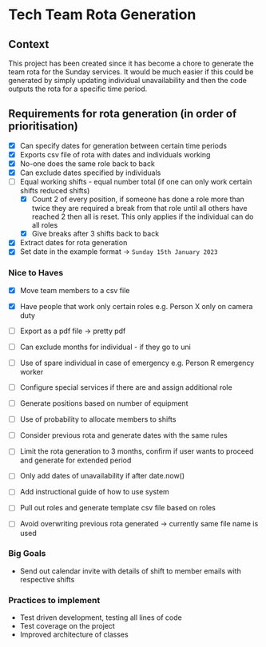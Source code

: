 # Tech Team Rota Generation

## Context

This project has been created since it has become a chore to generate the team rota for the Sunday services. 
It would be much easier if this could be generated by simply updating individual unavailability and then the code 
outputs the rota for a specific time period.

## Requirements for rota generation (in order of prioritisation)

- [x] Can specify dates for generation between certain time periods
- [x] Exports csv file of rota with dates and individuals working
- [x] No-one does the same role back to back
- [x] Can exclude dates specified by individuals
- [ ] Equal working shifts - equal number total (if one can only work certain shifts reduced shifts)
  - [x] Count 2 of every position, if someone has done a role more than twice they are required a break from that role until all others have reached 2 then all is reset. This only applies if the individual can do all roles
  - [x] Give breaks after 3 shifts back to back
- [x] Extract dates for rota generation
- [x] Set date in the example format -> `Sunday 15th January 2023`

### Nice to Haves

- [x] Move team members to a csv file
- [x] Have people that work only certain roles e.g. Person X only on camera duty
- [ ] Export as a pdf file -> pretty pdf
- [ ] Can exclude months for individual - if they go to uni
- [ ] Use of spare individual in case of emergency e.g. Person R emergency worker
- [ ] Configure special services if there are and assign additional role
- [ ] Generate positions based on number of equipment
- [ ] Use of probability to allocate members to shifts
- [ ] Consider previous rota and generate dates with the same rules
- [ ] Limit the rota generation to 3 months, confirm if user wants to proceed and generate for extended period
- [ ] Only add dates of unavailability if after date.now()
- [ ] Add instructional guide of how to use system
- [ ] Pull out roles and generate template csv file based on roles
- [ ] Avoid overwriting previous rota generated -> currently same file name is used


### Big Goals
- Send out calendar invite with details of shift to member emails with respective shifts

### Practices to implement
- Test driven development, testing all lines of code
- Test coverage on the project
- Improved architecture of classes